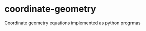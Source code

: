 coordinate-geometry
===================

Coordinate geometry equations implemented as python progrmas
